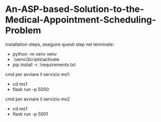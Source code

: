 # An-ASP-based-Solution-to-the-Medical-Appointment-Scheduling-Problem

installation steps, eseguire questi step nel terminale:
 - python -m venv venv
 - .\venv\Scripts\activate
 - pip install -r .\requirements.txt

cmd per avviare il servizio ms1:
- cd ms1
- flask run -p 5000

cmd per avviare il servizio ms2
- cd ms1
- flask run -p 5001


